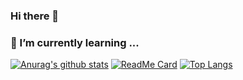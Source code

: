 ### Hi there 👋
### 🌱 I’m currently learning ...

[![Anurag's github stats](https://github-readme-stats.vercel.app/api?username=boxmars)](https://github.com/anuraghazra/github-readme-stats)
[![ReadMe Card](https://github-readme-stats.vercel.app/api/pin/?username=boxmars&repo=vaughan)](https://github.com/anuraghazra/github-readme-stats)
[![Top Langs](https://github-readme-stats.vercel.app/api/top-langs/?username=boxmars&layout=compact)](https://github.com/anuraghazra/github-readme-stats)
<!--
**BoxMars/boxmars** is a ✨ _special_ ✨ repository because its `README.md` (this file) appears on your GitHub profile.

Here are some ideas to get you started:

- 🔭 I’m currently working on ...
- 🌱 I’m currently learning ...
- 👯 I’m looking to collaborate on ...
- 🤔 I’m looking for help with ...
- 💬 Ask me about ...
- 📫 How to reach me: ...
- 😄 Pronouns: ...
- ⚡ Fun fact: ...
-->

